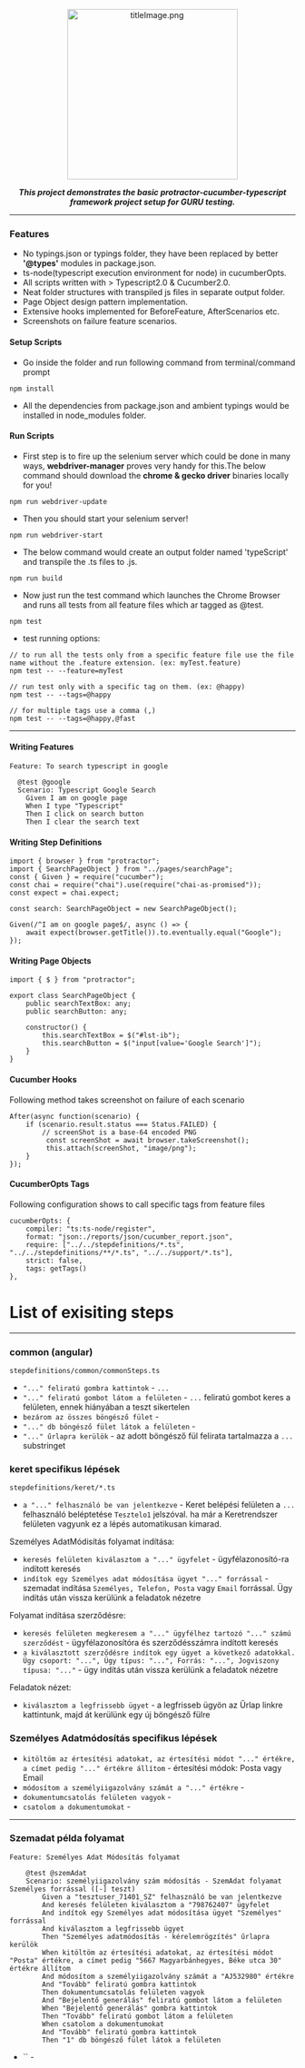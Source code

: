 <p align="center">
<img src= "./images/protractor-typescript-cucumber.png" height=300 alt="titleImage.png"/>
</p>

<p align="center">
   <i><strong>This project demonstrates the basic protractor-cucumber-typescript framework project setup for GURU testing.
</strong></i>
<p>


---

### Features
* No typings.json or typings folder, they have been replaced by better **'@types'** modules in package.json.
* ts-node(typescript execution environment for node) in cucumberOpts. 
* All scripts written with > Typescript2.0 & Cucumber2.0.
* Neat folder structures with transpiled js files in separate output folder.
* Page Object design pattern implementation.
* Extensive hooks implemented for BeforeFeature, AfterScenarios etc.
* Screenshots on failure feature scenarios.


#### Setup Scripts
* Go inside the folder and run following command from terminal/command prompt
```
npm install 
```
* All the dependencies from package.json and ambient typings would be installed in node_modules folder.

#### Run Scripts

* First step is to fire up the selenium server which could be done in many ways,  **webdriver-manager** proves very handy for this.The below command should download the **chrome & gecko driver** binaries locally for you!

```
npm run webdriver-update
``` 

* Then you should start your selenium server!
```
npm run webdriver-start
```

* The below command would create an output folder named 'typeScript' and transpile the .ts files to .js.
```
npm run build
```

* Now just run the test command which launches the Chrome Browser and runs all tests from all feature files which ar tagged as @test.
```
npm test
```

* test running options:
```
// to run all the tests only from a specific feature file use the file name without the .feature extension. (ex: myTest.feature)
npm test -- --feature=myTest

// run test only with a specific tag on them. (ex: @happy)
npm test -- --tags=@happy

// for multiple tags use a comma (,)
npm test -- --tags=@happy,@fast
```

---


#### Writing Features
```
Feature: To search typescript in google

  @test @google
  Scenario: Typescript Google Search
    Given I am on google page
    When I type "Typescript"
    Then I click on search button
    Then I clear the search text
```
#### Writing Step Definitions
    
```
import { browser } from "protractor";
import { SearchPageObject } from "../pages/searchPage";
const { Given } = require("cucumber");
const chai = require("chai").use(require("chai-as-promised"));
const expect = chai.expect;

const search: SearchPageObject = new SearchPageObject();

Given(/^I am on google page$/, async () => {
    await expect(browser.getTitle()).to.eventually.equal("Google");
});
```

#### Writing Page Objects
```
import { $ } from "protractor";

export class SearchPageObject {
    public searchTextBox: any;
    public searchButton: any;

    constructor() {
        this.searchTextBox = $("#lst-ib");
        this.searchButton = $("input[value='Google Search']");
    }
}
```
#### Cucumber Hooks
Following method takes screenshot on failure of each scenario
```
After(async function(scenario) {
    if (scenario.result.status === Status.FAILED) {
        // screenShot is a base-64 encoded PNG
         const screenShot = await browser.takeScreenshot();
         this.attach(screenShot, "image/png");
    }
});
```
#### CucumberOpts Tags
Following configuration shows to call specific tags from feature files
```
cucumberOpts: {
    compiler: "ts:ts-node/register",
    format: "json:./reports/json/cucumber_report.json",
    require: ["../../stepdefinitions/*.ts", "../../stepdefinitions/**/*.ts", "../../support/*.ts"],
    strict: false,
    tags: getTags()
},
```

# List of exisiting steps
 
---

### common (angular)
`stepdefinitions/common/commonSteps.ts`

- `"..." feliratú gombra kattintok` - `...`
- `"..." feliratú gombot látom a felületen` - `...` feliratú gombot keres a felületen, ennek hiányában a teszt sikertelen
- `bezárom az összes böngésző fület` - 
- `"..." db böngésző fület látok a felületen` - 
- `"..." űrlapra kerülök` - az adott böngésző fül felirata tartalmazza a `...` substringet

### keret specifikus lépések
`stepdefinitions/keret/*.ts`

- `a "..." felhasználó be van jelentkezve` - Keret belépési felületen a `...` felhasználó beléptetése `Tesztelo1` jelszóval. ha már a Keretrendszer felületen vagyunk ez a lépés automatikusan kimarad.

Személyes AdatMódisítás folyamat indítása:
- `keresés felületen kiválasztom a "..." ügyfelet` - ügyfélazonosító-ra indított keresés
- `indítok egy Személyes adat módosítása ügyet "..." forrással` - szemadat indítása `Személyes, Telefon, Posta` vagy `Email` forrással. Ügy indítás után vissza kerülünk a feladatok nézetre
 
Folyamat indítása szerződésre:
- `keresés felületen megkeresem a "..." ügyfélhez tartozó "..." számú szerződést` - ügyfélazonosítóra és szerződésszámra indított keresés
- `a kiválasztott szerződésre indítok egy ügyet a következő adatokkal. Ügy csoport: "...", Ügy típus: "...", Forrás: "...", Jogviszony típusa: "..."` - ügy indítás után vissza kerülünk a feladatok nézetre

Feladatok nézet:
- `kiválasztom a legfrissebb ügyet` - a legfrisseb ügyön az Űrlap linkre kattintunk, majd át kerülünk egy új böngésző fülre


### Személyes Adatmódosítás specifikus lépések

- `kitöltöm az értesítési adatokat, az értesítési módot "..." értékre, a címet pedig "..." értékre állítom` - értesítési módok: Posta vagy Email
- `módosítom a személyiigazolvány számát a "..." értékre` -
- `dokumentumcsatolás felületen vagyok` -
- `csatolom a dokumentumokat` -

---

### Szemadat példa folyamat
```$cucumber
Feature: Személyes Adat Módosítás folyamat

    @test @szemAdat
    Scenario: személyiigazolvány szám módosítás - SzemAdat folyamat Személyes forrással ([-] teszt)
        Given a "tesztuser_71401_SZ" felhasználó be van jelentkezve
        And keresés felületen kiválasztom a "798762407" ügyfelet
        And indítok egy Személyes adat módosítása ügyet "Személyes" forrással
        And kiválasztom a legfrissebb ügyet
        Then "Személyes adatmódosítás - kérelemrögzítés" űrlapra kerülök
        When kitöltöm az értesítési adatokat, az értesítési módot "Posta" értékre, a címet pedig "5667 Magyarbánhegyes, Béke utca 30" értékre állítom
        And módosítom a személyiigazolvány számát a "AJ532980" értékre
        And "Tovább" feliratú gombra kattintok
        Then dokumentumcsatolás felületen vagyok
        And "Bejelentő generálás" feliratú gombot látom a felületen
        When "Bejelentő generálás" gombra kattintok
        Then "Tovább" feliratú gombot látom a felületen
        When csatolom a dokumentumokat
        And "Tovább" feliratú gombra kattintok
        Then "1" db böngésző fület látok a felületen
```
- `` -





